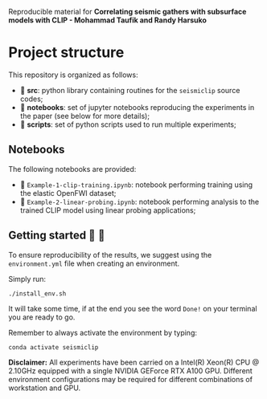 Reproducible material for **Correlating seismic gathers with subsurface models with CLIP - Mohammad Taufik and Randy Harsuko**

# Project structure
This repository is organized as follows:

* :open_file_folder: **src**: python library containing routines for the `seismiclip` source codes;
* :open_file_folder: **notebooks**: set of jupyter notebooks reproducing the experiments in the paper (see below for more details);
* :open_file_folder: **scripts**: set of python scripts used to run multiple experiments;

## Notebooks
The following notebooks are provided:

- :orange_book: ``Example-1-clip-training.ipynb``: notebook performing training using the elastic OpenFWI dataset;
- :orange_book: ``Example-2-linear-probing.ipynb``: notebook performing analysis to the trained CLIP model using linear probing applications;


## Getting started :space_invader: :robot:
To ensure reproducibility of the results, we suggest using the `environment.yml` file when creating an environment.

Simply run:
```
./install_env.sh
```
It will take some time, if at the end you see the word `Done!` on your terminal you are ready to go. 

Remember to always activate the environment by typing:
```
conda activate seismiclip
```

**Disclaimer:** All experiments have been carried on a Intel(R) Xeon(R) CPU @ 2.10GHz equipped with a single NVIDIA GEForce RTX A100 GPU. Different environment 
configurations may be required for different combinations of workstation and GPU.
